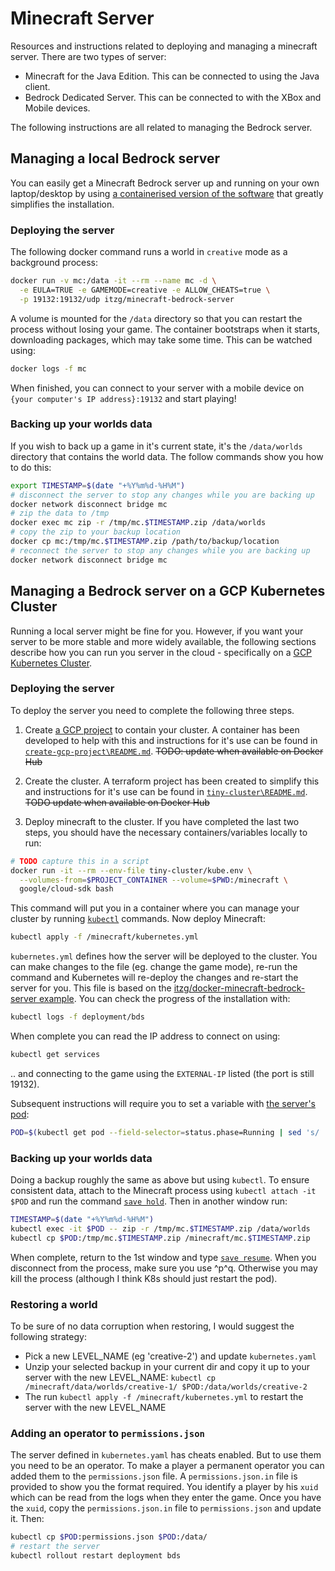 # Minecraft Server

Resources and instructions related to deploying and managing a minecraft server. There are two
types of server:

- Minecraft for the Java Edition. This can be connected to using the Java client.
- Bedrock Dedicated Server. This can be connected to with the XBox and Mobile devices.

The following instructions are all related to managing the Bedrock server.

## Managing a local Bedrock server

You can easily get a Minecraft Bedrock server up and running on your own laptop/desktop by using
[a containerised version of the software](https://hub.docker.com/r/itzg/minecraft-bedrock-server)
that greatly simplifies the installation.

### Deploying the server

The following docker command runs a world in `creative` mode as a background process:

```sh
docker run -v mc:/data -it --rm --name mc -d \
  -e EULA=TRUE -e GAMEMODE=creative -e ALLOW_CHEATS=true \
  -p 19132:19132/udp itzg/minecraft-bedrock-server
```

A volume is mounted for the `/data` directory so that you can restart the process without losing
your game. The container bootstraps when it starts, downloading packages, which may take some time.
This can be watched using:

```sh
docker logs -f mc
```

When finished, you can connect to your server with a mobile device on
`{your computer's IP address}:19132` and start playing!

### Backing up your worlds data

If you wish to back up a game in it's current state, it's the `/data/worlds` directory that
contains the world data. The follow commands show you how to do this:

```sh
export TIMESTAMP=$(date "+%Y%m%d-%H%M")
# disconnect the server to stop any changes while you are backing up
docker network disconnect bridge mc
# zip the data to /tmp
docker exec mc zip -r /tmp/mc.$TIMESTAMP.zip /data/worlds
# copy the zip to your backup location
docker cp mc:/tmp/mc.$TIMESTAMP.zip /path/to/backup/location
# reconnect the server to stop any changes while you are backing up
docker network disconnect bridge mc
```

## Managing a Bedrock server on a GCP Kubernetes Cluster

Running a local server might be fine for you. However,  if you want your server to be more stable
and more widely available, the following sections describe how you can run you server in the cloud -
specifically on a [GCP Kubernetes Cluster](https://cloud.google.com/kubernetes-engine).

### Deploying the server

To deploy the server you need to complete the following three steps.

1. Create [a GCP project](https://cloud.google.com/storage/docs/projects) to contain your cluster.
A container has been developed to help with this and instructions for it's use can be found in
[`create-gcp-project\README.md`](https://github.com/msb/minecraft/blob/master/create-gcp-project/README.md).
~~TODO: update when available on Docker Hub~~

2. Create the cluster. A terraform project has been created to simplify this and instructions for
   it's use can be found in
   [`tiny-cluster\README.md`](https://github.com/msb/minecraft/blob/master/tiny-cluster/README.md).
   ~~TODO update when available on Docker Hub~~

3. Deploy minecraft to the cluster. If you have completed the last two steps, you should have the
necessary containers/variables locally to run:

```sh
# TODO capture this in a script
docker run -it --rm --env-file tiny-cluster/kube.env \
  --volumes-from=$PROJECT_CONTAINER --volume=$PWD:/minecraft \
  google/cloud-sdk bash
```

This command will put you in a container where you can manage your cluster by running
[`kubectl`](https://kubernetes.io/docs/reference/kubectl/kubectl/) commands. Now deploy Minecraft:

```sh
kubectl apply -f /minecraft/kubernetes.yml
```

`kubernetes.yml` defines how the server will be deployed to the cluster. You can make changes to
the file (eg. change the game mode), re-run the command and Kubernetes will re-deploy the changes
and re-start the server for you. This file is based on the 
[itzg/docker-minecraft-bedrock-server example](https://github.com/itzg/docker-minecraft-bedrock-server/blob/master/examples/kubernetes.yml). You can check the progress of the installation with:

```sh
kubectl logs -f deployment/bds
```

When complete you can read the IP address to connect on using:

```sh
kubectl get services
```

.. and connecting to the game using the `EXTERNAL-IP` listed (the port is still 19132).

Subsequent instructions will require you to set a variable with 
[the server's pod](https://kubernetes.io/docs/concepts/workloads/pods/pod/):

```sh
POD=$(kubectl get pod --field-selector=status.phase=Running | sed 's/ .*//' | tail -1)
```

### Backing up your worlds data

Doing a backup roughly the same as above but using `kubectl`. To ensure consistent data, attach to
the Minecraft process using `kubectl attach -it $POD` and run the command 
[`save hold`](https://minecraft.gamepedia.com/Commands/save). Then in another window run:

```sh
TIMESTAMP=$(date "+%Y%m%d-%H%M")
kubectl exec -it $POD -- zip -r /tmp/mc.$TIMESTAMP.zip /data/worlds
kubectl cp $POD:/tmp/mc.$TIMESTAMP.zip /minecraft/mc.$TIMESTAMP.zip
```

When complete, return to the 1st window and type 
[`save resume`](https://minecraft.gamepedia.com/Commands/save). When you disconnect from the
process, make sure you use ^p^q. Otherwise you may kill the process (although I think K8s should
just restart the pod).

### Restoring a world

To be sure of no data corruption when restoring, I would suggest the following strategy:

- Pick a new LEVEL_NAME (eg 'creative-2') and update `kubernetes.yaml`
- Unzip your selected backup in your current dir and copy it up to your server with the new 
  LEVEL_NAME: `kubectl cp /minecraft/data/worlds/creative-1/ $POD:/data/worlds/creative-2`
- The run `kubectl apply -f /minecraft/kubernetes.yml` to restart the server with the new
  LEVEL_NAME

### Adding an operator to `permissions.json`

The server defined in `kubernetes.yaml` has cheats enabled. But to use them you need to be an
operator. To make a player a permanent operator you can added them to the `permissions.json` file.
A `permissions.json.in` file is provided to show you the format required. You identify a player by 
his `xuid` which can be read from the logs when they enter the game. Once you have the `xuid`, copy
the `permissions.json.in` file to `permissions.json` and update it. Then:

```sh
kubectl cp $POD:permissions.json $POD:/data/
# restart the server
kubectl rollout restart deployment bds
```
